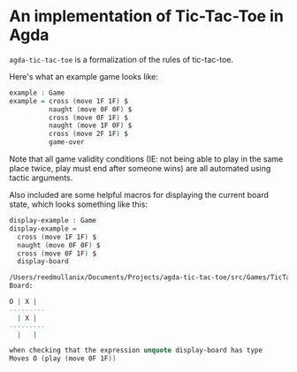# An implementation of Tic-Tac-Toe in Agda

`agda-tic-tac-toe` is a formalization of the rules of tic-tac-toe.

Here's what an example game looks like:
```agda
example : Game
example = cross (move 1F 1F) $
          naught (move 0F 0F) $
          cross (move 0F 1F) $
          naught (move 1F 0F) $
          cross (move 2F 1F) $
          game-over
```

Note that all game validity conditions (IE: not being able to play in the same place twice, play must end after someone wins)
are all automated using tactic arguments.

Also included are some helpful macros for displaying the current board state, which looks something like this:
```agda
display-example : Game
display-example =
  cross (move 1F 1F) $
  naught (move 0F 0F) $
  cross (move 0F 1F) $
  display-board

/Users/reedmullanix/Documents/Projects/agda-tic-tac-toe/src/Games/TicTacToe.agda:239,5-10
Board:

O | X |  
---------
  | X |  
---------
  |   |  

when checking that the expression unquote display-board has type
Moves O (play (move 0F 1F))
```
